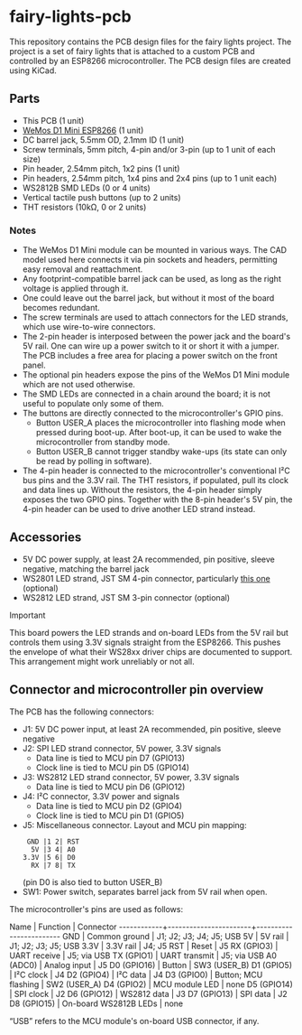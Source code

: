 # fairy-lights-pcb

This repository contains the PCB design files for the fairy lights project.
The project is a set of fairy lights that is attached to a custom PCB and controlled by an ESP8266 microcontroller.
The PCB design files are created using KiCad.

## Parts

- This PCB (1 unit)
- [WeMos D1 Mini ESP8266](https://www.wemos.cc/en/latest/d1/d1_mini.html) (1 unit)
- DC barrel jack, 5.5mm OD, 2.1mm ID (1 unit)
- Screw terminals, 5mm pitch, 4-pin and/or 3-pin (up to 1 unit of each size)
- Pin header, 2.54mm pitch, 1x2 pins (1 unit)
- Pin headers, 2.54mm pitch, 1x4 pins and 2x4 pins (up to 1 unit each)
- WS2812B SMD LEDs (0 or 4 units)
- Vertical tactile push buttons (up to 2 units)
- THT resistors (10kΩ, 0 or 2 units)

### Notes

- The WeMos D1 Mini module can be mounted in various ways.
  The CAD model used here connects it via pin sockets and headers, permitting easy removal and reattachment.
- Any footprint-compatible barrel jack can be used, as long as the right voltage is applied through it.
- One could leave out the barrel jack, but without it most of the board becomes redundant.
- The screw terminals are used to attach connectors for the LED strands, which use wire-to-wire connectors.
- The 2-pin header is interposed between the power jack and the board's 5V rail.
  One can wire up a power switch to it or short it with a jumper.
  The PCB includes a free area for placing a power switch on the front panel.
- The optional pin headers expose the pins of the WeMos D1 Mini module which are not used otherwise.
- The SMD LEDs are connected in a chain around the board; it is not useful to populate only some of them.
- The buttons are directly connected to the microcontroller's GPIO pins.
  - Button USER_A places the microcontroller into flashing mode when pressed during boot-up.
    After boot-up, it can be used to wake the microcontroller from standby mode.
  - Button USER_B cannot trigger standby wake-ups (its state can only be read by polling in software).
- The 4-pin header is connected to the microcontroller's conventional I²C bus pins and the 3.3V rail.
  The THT resistors, if populated, pull its clock and data lines up.
  Without the resistors, the 4-pin header simply exposes the two GPIO pins.
  Together with the 8-pin header's 5V pin, the 4-pin header can be used to drive another LED strand instead.

## Accessories

- 5V DC power supply, at least 2A recommended, pin positive, sleeve negative, matching the barrel jack
- WS2801 LED strand, JST SM 4-pin connector, particularly [this one](https://www.adafruit.com/product/322) (optional)
- WS2812 LED strand, JST SM 3-pin connector (optional)

> [!IMPORTANT]
> This board powers the LED strands and on-board LEDs from the 5V rail but controls them using 3.3V signals straight from the ESP8266.
> This pushes the envelope of what their WS28xx driver chips are documented to support.
> This arrangement might work unreliably or not all.

## Connector and microcontroller pin overview

The PCB has the following connectors:

- J1: 5V DC power input, at least 2A recommended, pin positive, sleeve negative
- J2: SPI LED strand connector, 5V power, 3.3V signals
  - Data line is tied to MCU pin D7 (GPIO13)
  - Clock line is tied to MCU pin D5 (GPIO14)
- J3: WS2812 LED strand connector, 5V power, 3.3V signals
  - Data line is tied to MCU pin D6 (GPIO12)
- J4: I²C connector, 3.3V power and signals
  - Data line is tied to MCU pin D2 (GPIO4)
  - Clock line is tied to MCU pin D1 (GPIO5)
- J5: Miscellaneous connector. Layout and MCU pin mapping:
  ```
   GND |1 2| RST
    5V |3 4| A0
  3.3V |5 6| D0
    RX |7 8| TX
  ```
  (pin D0 is also tied to button USER_B)
- SW1: Power switch, separates barrel jack from 5V rail when open.

The microcontroller's pins are used as follows:

Name        | Function              | Connector
------------+-----------------------+------------------------
GND         | Common ground         | J1; J2; J3; J4; J5; USB
5V          | 5V rail               | J1; J2; J3; J5; USB
3.3V        | 3.3V rail             | J4; J5
RST         | Reset                 | J5
RX (GPIO3)  | UART receive          | J5; via USB
TX (GPIO1)  | UART transmit         | J5; via USB
A0 (ADC0)   | Analog input          | J5
D0 (GPIO16) | Button                | SW3 (USER_B)
D1 (GPIO5)  | I²C clock             | J4
D2 (GPIO4)  | I²C data              | J4
D3 (GPIO0)  | Button; MCU flashing  | SW2 (USER_A)
D4 (GPIO2)  | MCU module LED        | none
D5 (GPIO14) | SPI clock             | J2
D6 (GPIO12) | WS2812 data           | J3
D7 (GPIO13) | SPI data              | J2
D8 (GPIO15) | On-board WS2812B LEDs | none

“USB” refers to the MCU module's on-board USB connector, if any.
